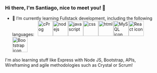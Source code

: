 ### Hi there, I'm Santiago, nice to meet you! 👋

- 🌱 I’m currently learning Fullstack development, including the following languages: &nbsp;
<img src="https://www.clipartmax.com/png/middle/240-2409409_c-programming-icon-c-programming-language-icon.png" alt="cProg" width="50"/><img src="https://cdn-icons-png.flaticon.com/512/919/919825.png" alt="nodejs" width="50"/><img src="https://pngset.com/images/library-of-javascript-icon-graphic-freeuse-files-logo-logo-javascript-icon-in-number-symbol-text-first-aid-transparent-png-1497709.png" alt="javascript" width="50"/><img src="https://cdn-icons-png.flaticon.com/512/919/919826.png" alt="css" width="50"/><img src="https://cdn-icons-png.flaticon.com/512/919/919827.png" alt="html" width="50"/><img src="https://cdn-icons-png.flaticon.com/512/1199/1199128.png" alt="MySQL icon" width="50"/><img src="https://cdn-icons-png.flaticon.com/512/919/919851.png" alt="React icon" width="50"/><img src="https://cdn-icons-png.flaticon.com/512/5968/5968672.png" alt="Bootstrap icon" width="50"/>

I'm also learning stuff like Express with Node JS, Bootstrap, APIs, Wireframing and agile methodologies such as Crystal or Scrum!
<!--
**santizabe/santizabe** is a ✨ _special_ ✨ repository because its `README.md` (this file) appears on your GitHub profile.

Here are some ideas to get you started:

- 🔭 I’m currently working on ...
- 🌱 I’m currently learning ...
- 👯 I’m looking to collaborate on ...
- 🤔 I’m looking for help with ...
- 💬 Ask me about ...
- 📫 How to reach me: ...
- 😄 Pronouns: ...
- ⚡ Fun fact: ...
-->
